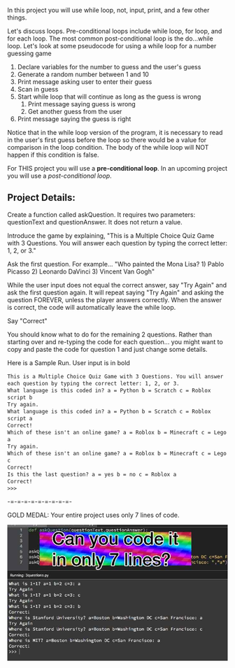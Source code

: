 In this project you will use while loop, not, input, print, and a few other things.

Let's discuss loops. Pre-conditional loops include while loop, for loop, and for each loop. The most common post-conditional loop is the do...while loop. Let's look at some pseudocode for using a while loop for a number guessing game
1. Declare variables for the number to guess and the user's guess
1. Generate a random number between 1 and 10
1. Print message asking user to enter their guess
1. Scan in guess
1. Start while loop that will continue as long as the guess is wrong
   1. Print message saying guess is wrong
   1. Get another guess from the user
1. Print message saying the guess is right

Notice that in the while loop version of the program, it is necessary to read in the user's first guess before the loop so there would be a value for comparison in the loop condition. The body of the while loop will NOT happen if this condition is false.

For THIS project you will use a **pre-conditional loop**. In an upcoming project you will use a *post-conditional loop*.

## Project Details:

Create a function called askQuestion. It requires two parameters: questionText and questionAnswer. It does not return a value.

Introduce the game by explaining, "This is a Multiple Choice Quiz Game with 3 Questions. You will answer each question by typing the correct letter: 1, 2, or 3."

Ask the first question. For example... "Who painted the Mona Lisa? 1) Pablo Picasso 2) Leonardo DaVinci 3) Vincent Van Gogh"

While the user input does not equal the correct answer, say "Try Again" and ask the first question again. It will repeat saying "Try Again" and asking the question FOREVER, unless the player answers correctly. When the answer is correct, the code will automatically leave the while loop.

Say "Correct"

You should know what to do for the remaining 2 questions. Rather than starting over and re-typing the code for each question... you might want to copy and paste the code for question 1 and just change some details.

Here is a Sample Run. User input is in bold
```
This is a Multiple Choice Quiz Game with 3 Questions. You will answer each question by typing the correct letter: 1, 2, or 3.
What language is this coded in? a = Python b = Scratch c = Roblox script b
Try again.
What language is this coded in? a = Python b = Scratch c = Roblox script a
Correct!
Which of these isn't an online game? a = Roblox b = Minecraft c = Lego a
Try again.
Which of these isn't an online game? a = Roblox b = Minecraft c = Lego c
Correct!
Is this the last question? a = yes b = no c = Roblox a
Correct!
>>> 
```
-=-=-=-=-=-=-=-=-=-

GOLD MEDAL: Your entire project uses only 7 lines of code.

![goldmedal](/threeQuestions.jpg)
